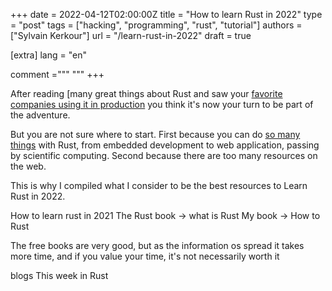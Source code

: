 +++
date = 2022-04-12T02:00:00Z
title = "How to learn Rust in 2022"
type = "post"
tags = ["hacking", "programming", "rust", "tutorial"]
authors = ["Sylvain Kerkour"]
url = "/learn-rust-in-2022"
draft = true

[extra]
lang = "en"

comment ="""
"""
+++

After reading [many great things about Rust and saw your [favorite companies using it in production](https://kerkour.com/rust-in-production-2021) you think it's now your turn to be part of the adventure.

But you are not sure where to start. First because you can do [so many things](https://kerkour.com/rust-is-minimalist) with Rust, from embedded development to web application, passing by scientific computing. Second because there are too many resources on the web.

This is why I compiled what I consider to be the best resources to Learn Rust in 2022.


How to learn rust in 2021
The Rust book -> what is Rust
My book -> How to Rust

The free books are very good, but as the information os spread it takes more time, and if you value your time, it's not necessarily worth it




blogs
This week in Rust
